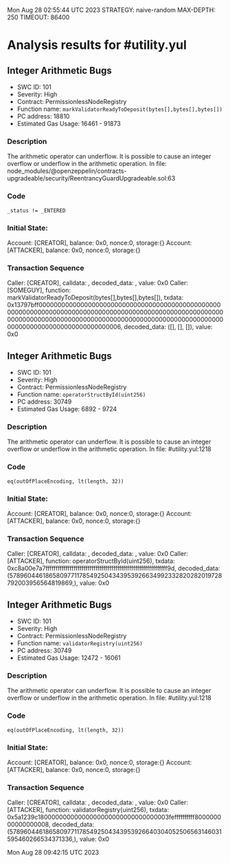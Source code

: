Mon Aug 28 02:55:44 UTC 2023
STRATEGY: naive-random
MAX-DEPTH: 250
TIMEOUT: 86400
# Analysis results for #utility.yul

## Integer Arithmetic Bugs
- SWC ID: 101
- Severity: High
- Contract: PermissionlessNodeRegistry
- Function name: `markValidatorReadyToDeposit(bytes[],bytes[],bytes[])`
- PC address: 18810
- Estimated Gas Usage: 16461 - 91873

### Description

The arithmetic operator can underflow.
It is possible to cause an integer overflow or underflow in the arithmetic operation.
In file: node_modules/@openzeppelin/contracts-upgradeable/security/ReentrancyGuardUpgradeable.sol:63

### Code

```
_status != _ENTERED
```

### Initial State:

Account: [CREATOR], balance: 0x0, nonce:0, storage:{}
Account: [ATTACKER], balance: 0x0, nonce:0, storage:{}

### Transaction Sequence

Caller: [CREATOR], calldata: , decoded_data: , value: 0x0
Caller: [SOMEGUY], function: markValidatorReadyToDeposit(bytes[],bytes[],bytes[]), txdata: 0x13797bff000000000000000000000000000000000000000000000000000000000000000000000000000000000000000000000000000000000000000000000000000000000000000000000000000000000000000000000000000000000000000000000006, decoded_data: ([], [], []), value: 0x0


## Integer Arithmetic Bugs
- SWC ID: 101
- Severity: High
- Contract: PermissionlessNodeRegistry
- Function name: `operatorStructById(uint256)`
- PC address: 30749
- Estimated Gas Usage: 6892 - 9724

### Description

The arithmetic operator can underflow.
It is possible to cause an integer overflow or underflow in the arithmetic operation.
In file: #utility.yul:1218

### Code

```
eq(outOfPlaceEncoding, lt(length, 32))
```

### Initial State:

Account: [CREATOR], balance: 0x0, nonce:0, storage:{}
Account: [ATTACKER], balance: 0x0, nonce:0, storage:{}

### Transaction Sequence

Caller: [CREATOR], calldata: , decoded_data: , value: 0x0
Caller: [ATTACKER], function: operatorStructById(uint256), txdata: 0xc8a00e7a7fffffffffffffffffffffffffffffffffffffffffffffffffffffffffffff9d, decoded_data: (57896044618658097711785492504343953926634992332820282019728792003956564819869,), value: 0x0


## Integer Arithmetic Bugs
- SWC ID: 101
- Severity: High
- Contract: PermissionlessNodeRegistry
- Function name: `validatorRegistry(uint256)`
- PC address: 30749
- Estimated Gas Usage: 12472 - 16061

### Description

The arithmetic operator can underflow.
It is possible to cause an integer overflow or underflow in the arithmetic operation.
In file: #utility.yul:1218

### Code

```
eq(outOfPlaceEncoding, lt(length, 32))
```

### Initial State:

Account: [CREATOR], balance: 0x0, nonce:0, storage:{}
Account: [ATTACKER], balance: 0x0, nonce:0, storage:{}

### Transaction Sequence

Caller: [CREATOR], calldata: , decoded_data: , value: 0x0
Caller: [ATTACKER], function: validatorRegistry(uint256), txdata: 0x5a1239c18000000000000000000000000000000003feffffffffff800000000000000008, decoded_data: (57896044618658097711785492504343953926640304052506563146031595460266534371336,), value: 0x0


Mon Aug 28 09:42:15 UTC 2023
